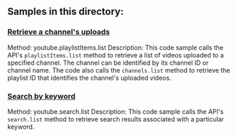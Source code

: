 ## Samples in this directory:

### [Retrieve a channel's uploads](/python_appengine/user_uploads/main.py)

Method: youtube.playlistItems.list
Description: This code sample calls the API's <code>playlistItems.list</code> method to retrieve a list of videos uploaded
to a specified channel. The channel can be identified by its channel ID or channel name. The code also calls the
<code>channels.list</code> method to retrieve the playlist ID that identifies the channel's uploaded videos.

### [Search by keyword](/python_appengine/search/main.py)

Method: youtube.search.list
Description: This code sample calls the API's <code>search.list</code> method to retrieve search results associated
with a particular keyword.
